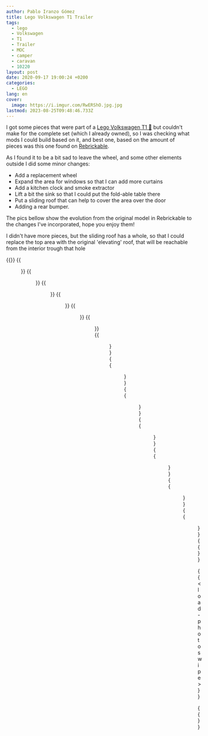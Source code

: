 ```yaml
---
author: Pablo Iranzo Gómez
title: Lego Volkswagen T1 Trailer
tags:
  - lego
  - Volkswagen
  - T1
  - Trailer
  - MOC
  - camper
  - caravan
  - 10220
layout: post
date: 2020-09-17 19:00:24 +0200
categories:
  - LEGO
lang: en
cover:
  image: https://i.imgur.com/RwERShO.jpg.jpg
lastmod: 2023-08-25T09:48:46.733Z
---
```


I got some pieces that were part of a [Lego Volkswagen T1 🛒](https://www.amazon.es/dp/B00PGZP8HE?tag=redken-21) but couldn't make for the complete set (which I already owned), so I was checking what mods I could build based on it, and best one, based on the amount of pieces was this one found on [Rebrickable](https://rebrickable.com/mocs/MOC-46121/tobowski/caravan-camping-trailer-for-10220-t1-bus/).

As I found it to be a bit sad to leave the wheel, and some other elements outside I did some minor changes:

- Add a replacement wheel
- Expand the area for windows so that I can add more curtains
- Add a kitchen clock and smoke extractor
- Lift a bit the sink so that I could put the fold-able table there
- Put a sliding roof that can help to cover the area over the door
- Adding a rear bumper.

The pics bellow show the evolution from the original model in Rebrickable to the changes I've incorporated, hope you enjoy them!

I didn't have more pieces, but the sliding roof has a whole, so that I could replace the top area with the original 'elevating' roof, that will be reachable from the interior trough that hole

{{<gallery>}}
{{<figure src="https://i.imgur.com/RwERShOt.jpg" link="https://i.imgur.com/RwERShO.jpg.jpg" alt="" >}}
{{<figure src="https://i.imgur.com/wLqVOC7t.jpg" link="https://i.imgur.com/wLqVOC7.jpg.jpg" alt="" >}}
{{<figure src="https://i.imgur.com/qQzG1aZt.jpg" link="https://i.imgur.com/qQzG1aZ.jpg.jpg" alt="" >}}
{{<figure src="https://i.imgur.com/nBs3lfBt.jpg" link="https://i.imgur.com/nBs3lfB.jpg.jpg" alt="" >}}
{{<figure src="https://i.imgur.com/kpqoLMAt.jpg" link="https://i.imgur.com/kpqoLMA.jpg.jpg" alt="" >}}
{{<figure src="https://i.imgur.com/xmnN1bNt.jpg" link="https://i.imgur.com/xmnN1bN.jpg.jpg" alt="" >}}
{{<figure src="https://i.imgur.com/0EVMz4Yt.jpg" link="https://i.imgur.com/0EVMz4Y.jpg.jpg" alt="" >}}
{{<figure src="https://i.imgur.com/qi6U4RDt.jpg" link="https://i.imgur.com/qi6U4RD.jpg.jpg" alt="" >}}
{{<figure src="https://i.imgur.com/wzkuDuOt.jpg" link="https://i.imgur.com/wzkuDuO.jpg.jpg" alt="" >}}
{{<figure src="https://i.imgur.com/zs09sZ5t.jpg" link="https://i.imgur.com/zs09sZ5.jpg.jpg" alt="" >}}
{{<figure src="https://i.imgur.com/AfmTopmt.jpg" link="https://i.imgur.com/AfmTopm.jpg.jpg" alt="" >}}
{{<figure src="https://i.imgur.com/tNE0f4yt.jpg" link="https://i.imgur.com/tNE0f4y.jpg.jpg" alt="" >}}
{{<figure src="https://i.imgur.com/jxrzJd1t.jpg" link="https://i.imgur.com/jxrzJd1.jpg.jpg" alt="" >}}
{{</gallery>}}

{{< load-photoswipe >}}

{{<enjoy>}}

